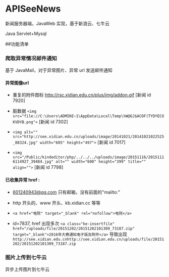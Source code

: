 # APISeeNews
新闻服务器端，JavaWeb 实现，基于新浪云、七牛云

Java Servlet+Mysql

##功能清单

### 爬取异常情况邮件通知
基于 JavaMail，对于异常图片、异常 url 发送邮件通知

#### 异常图像url
- 重复的附件图标 http://rsc.xidian.edu.cn/plus/img/addon.gif [新闻 id 7920]

- 脏数据 `<img src="file://C:\Users\ADMINI~1\AppData\Local\Temp\%W@GJ$ACOF(TYDYECOKVDYB.png">` [新闻 id 7302]  
- `<img alt="" src="http://see.xidian.edu.cn/uploads/image/20141021/20141021022525_88324.jpg" width="605" height="497">` [新闻 id 7017]  
- `<img src="/Public/kindeditor/php/../../../uploads/image/20151116/20151116114927_39484.jpg" alt="" width="600" height="399" title="" align="">` [新闻 id 7798]  


#### 已收集异常 href :
- <a href="mailto:601240943@qq.com">601240943@qq.com</a> 只有邮箱，没有前面的"mailto:"

- http 开头的、www 开头、kb.xidian.cc 等等
- `<a href="电院" target="_blank" rel="nofollow">电院</a>`
- id=7837, href 出现多次 `<a class="ke-insertfile" href="/uploads/file/20151202/20151202101309_73187.zip" target="_blank">2016年大赛通知电子版及附件</a>` 导致出现`http://see.xidian.edu.cnhttp://see.xidian.edu.cn/uploads/file/20151202/20151202101309_73187.zip`

### 图片上传到七牛云

异步上传图片到七牛云

### 
